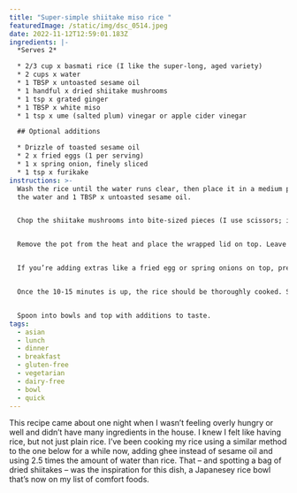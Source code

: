 ```yaml
---
title: "Super-simple shiitake miso rice "
featuredImage: /static/img/dsc_0514.jpeg
date: 2022-11-12T12:59:01.183Z
ingredients: |-
  *Serves 2*

  * 2/3 cup x basmati rice (I like the super-long, aged variety)
  * 2 cups x water 
  * 1 TBSP x untoasted sesame oil 
  * 1 handful x dried shiitake mushrooms 
  * 1 tsp x grated ginger
  * 1 TBSP x white miso
  * 1 tsp x ume (salted plum) vinegar or apple cider vinegar 

  ## Optional additions

  * Drizzle of toasted sesame oil 
  * 2 x fried eggs (1 per serving) 
  * 1 x spring onion, finely sliced 
  * 1 tsp x furikake
instructions: >-
  Wash the rice until the water runs clear, then place it in a medium pot with
  the water and 1 TBSP x untoasted sesame oil. 


  Chop the shiitake mushrooms into bite-sized pieces (I use scissors; it’s easier than with a knife) and add them to the pot with the rice and water. Bring to the boil, then reduce to a steady simmer over a medium heat with the lid off until the water has evaporated, stirring frequently to avoid the rice sticking to the bottom of the pot. Wrap the lid of the pot in a clean tea towel and keep nearby until the water has evaporated. 


  Remove the pot from the heat and place the wrapped lid on top. Leave to stand for about 10-15 minutes. 


  If you’re adding extras like a fried egg or spring onions on top, prepare them while the rice is standing. 


  Once the 10-15 minutes is up, the rice should be thoroughly cooked. Stir in the grated ginger, miso paste and vinegar until well combined. Taste and tweak the flavour if necessary, adding a dash more ginger, miso or vinegar as desired. 


  Spoon into bowls and top with additions to taste.
tags:
  - asian
  - lunch
  - dinner
  - breakfast
  - gluten-free
  - vegetarian
  - dairy-free
  - bowl
  - quick
---
```

This recipe came about one night when I wasn’t feeling overly hungry or well and didn’t have many ingredients in the house. I knew I felt like having rice, but not just plain rice. I’ve been cooking my rice using a similar method to the one below for a while now, adding ghee instead of sesame oil and using 2.5 times the amount of water than rice. That – and spotting a bag of dried shiitakes – was the inspiration for this dish, a Japanesey rice bowl that’s now on my list of comfort foods.